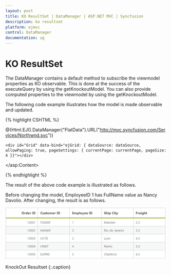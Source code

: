 ```yaml
---
layout: post
title: KO ResultSet | DataManager | ASP.NET MVC | Syncfusion
description: ko resultset
platform: ejmvc
control: DataManager
documentation: ug
---
```


# KO ResultSet

The DataManager contains a default method to subscribe the viewmodel properties as KO observable. This is done at the success of the executeQuery by using the getKnockoutModel. You can also provide computed properties to the viewmodel by using the getKnockoutModel.

The following code example illustrates how the model is made observable and updated.

{% highlight CSHTML %}

@(Html.EJ().DataManager("FlatData").URL("http://mvc.syncfusion.com/Services/Northwnd.svc"))

<div>

	<div id="Grid" data-bind="ejGrid: { dataSource: dataSource, allowPaging: true, pageSettings: { currentPage: currentPage, pageSize: 4 }}"></div>

</div>

<script src="~/Scripts/knockout-min.js"></script>

<script src="~/Scripts/ej/ej.widget.ko.min.js"></script>

<script type="text/javascript" class="jsScript">

	function onClick(arg) {

		var data = window.FlatData;

		window.employeeView = {

			dataSource: ko.observableArray(data),

		};

		ko.applyBindings(employeeView);

		var proxy = $("#MainContent_OrdersGrid").ejGrid("instance");

		proxy.refreshContent();

	}



</script>

</asp:Content>

{% endhighlight %}

The result of the above code example is illustrated as follows.

Before changing the model, EmployeeID 1 has FullName value as Nancy Davolio. After changing, the result is as follows.



![](KO-ResultSet_images/KO-ResultSet_img1.png)

KnockOut Resultset
{:.caption}
